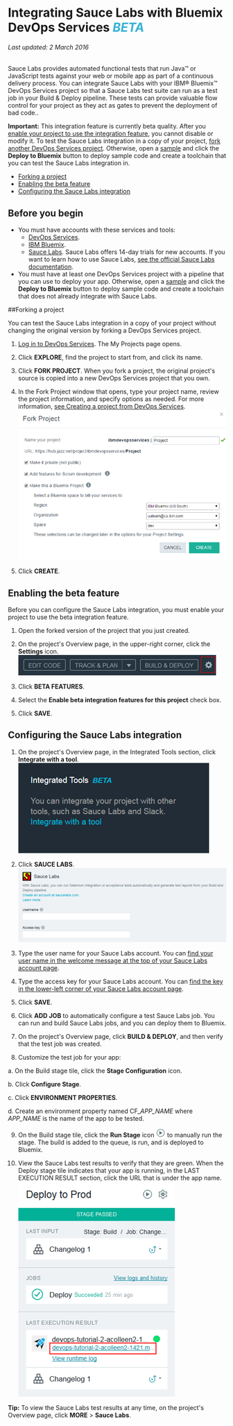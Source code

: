 # Integrating Sauce Labs with Bluemix DevOps Services <em><span style="color: #35b2d5">BETA</span></em>

###### Last updated: 2 March 2016

Sauce Labs provides automated functional tests that run Java™ or JavaScript tests against your web or mobile app as part of a continuous delivery process. You can integrate Sauce Labs with your IBM&reg; Bluemix&trade; DevOps Services project so that a Sauce Labs test suite can run as a test job in your Build &amp; Deploy pipeline. These tests can provide valuable flow control for your project as they act as gates to prevent the deployment of bad code..

**Important:** This integration feature is currently beta quality. After you [enable your project to use the integration feature](#enabling_the_beta_features), you cannot disable or modify it. To test the Sauce Labs integration in a copy of your project, [fork another DevOps Services project](#forking_a_devops_services_project). Otherwise, open a [sample](https://hub.jazz.net/project/idsorg/sample-java-cloudant/overview) and click the **Deploy to Bluemix** button to deploy sample code and create a toolchain that you can test the Sauce Labs integration in.


* [Forking a project](#forking_a_devops_services_project)
* [Enabling the beta feature](#enabling_the_beta_features)
* [Configuring the Sauce Labs integration](#configuring_the_sauce_labs_integration)


## Before you begin
* You must have accounts with these services and tools:
   * [DevOps Services](https://hub.jazz.net). 
   * [IBM Bluemix](http://bluemix.net/).
   * [Sauce Labs](https://saucelabs.com/). Sauce Labs offers 14-day trials for new accounts. If you want to learn how to use Sauce Labs, [see the official Sauce Labs documentation](https://docs.saucelabs.com/). 
* You must have at least one DevOps Services project with a pipeline that you can use to deploy your app. Otherwise, open a [sample](https://hub.jazz.net/project/idsorg/sample-java-cloudant/overview) and click the **Deploy to Bluemix** button to deploy sample code and create a toolchain that does not already integrate with Sauce Labs.

<a name='forking_a_devops_services_project'></a>
##Forking a project

You can test the Sauce Labs integration in a copy of your project without changing the original version by forking a DevOps Services project.

1. [Log in to DevOps Services](https://hub.jazz.net). The My Projects page opens.

2. Click **EXPLORE**, find the project to start from, and click its name.

3. Click **FORK PROJECT**. When you fork a project, the original project's source is copied into a new DevOps Services project that you own.

4. In the Fork Project window that opens, type your project name, review the project information, and specify options as needed. For more information, [see Creating a project from DevOps Services](/docs/startproject#starting_a_devops_services_project).
![Bluemix DevOps Services new user landing page][1]
 
5. Click **CREATE**.


<a name='enabling_the_beta_features'></a>
## Enabling the beta feature

Before you can configure the Sauce Labs integration, you must enable your project to use the beta integration feature.

1. Open the forked version of the project that you just created.

2. On the project's Overview page, in the upper-right corner, click the **Settings** icon.
![Project settings icon][2]

3. Click **BETA FEATURES**.

4. Select the **Enable beta integration features for this project** check box.

5. Click **SAVE**.


<a name='configuring_the_sauce_labs_integration'></a>
## Configuring the Sauce Labs integration

1. On the project's Overview page, in the Integrated Tools section, click **Integrate with a tool**. 
![Project Overview page integrations section][3]

2. Click **SAUCE LABS**.
![Sauce Labs integration page][4]

3. Type the user name for your Sauce Labs account. You can [find your user name in the welcome message at the top of your Sauce Labs account page](https://saucelabs.com/account).

4. Type the access key for your Sauce Labs account. You can [find the key in the lower-left corner of your Sauce Labs account page](https://saucelabs.com/account).

5. Click **SAVE**.

6. Click **ADD JOB** to automatically configure a test Sauce Labs job. You can run and build Sauce Labs jobs, and you can deploy them to Bluemix.

7. On the project's Overview page, click **BUILD &amp; DEPLOY**, and then verify that the test job was created.

8. Customize the test job for your app:

 a. On the Build stage tile, click the **Stage Configuration** icon.
 
 b. Click **Configure Stage**.
 
 c. Click **ENVIRONMENT PROPERTIES**.
 
 d. Create an environment property named CF_*APP_NAME* where *APP_NAME* is the name of the app to be tested.

9. On the Build stage tile, click the **Run Stage** icon <img  class="inline" src="./images/run_stage.png" alt="The Run Stage icon"> to manually run the stage. The build is added to the queue, is run, and is deployed to Bluemix.

10. View the Sauce Labs test results to verify that they are green. When the Deploy stage tile indicates that your app is running, in the LAST EXECUTION RESULT section, click the URL that is under the app name.
![The project's configured pipeline][5]
  
**Tip:** To view the Sauce Labs test results at any time, on the project's Overview page, click **MORE** &gt; **Sauce Labs**.




[1]: images/restyle_newprojectwindow.png
[2]: images/project_settings_icon.png
[3]: images/integrations.png
[4]: images/integrate_sauce_labs.png
[5]: images/configured_pipeline.png
